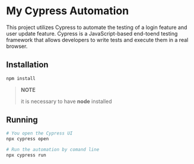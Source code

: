 # My Cypress Automation

 This project utilizes Cypress to automate the testing of a login feature and user update feature. Cypress is a JavaScript-based end-toend testing framework that allows developers to write tests and execute them in a real browser.

 ## Installation
 ```bash
npm install
```
>**NOTE**
>
>it is necessary to have **node** installed

## Running
```bash
# You open the Cypress UI
npx cypress open

# Run the automation by comand line
npx cypress run
```

